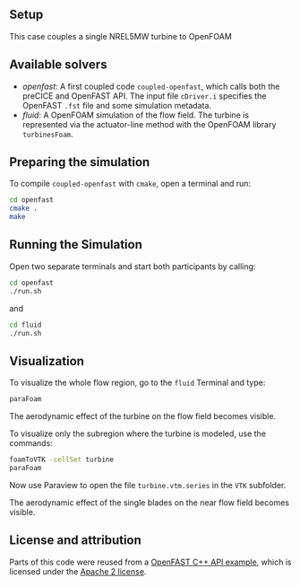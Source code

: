 ## Setup

This case couples a single NREL5MW turbine to OpenFOAM

## Available solvers

- *openfast*: A first coupled code `coupled-openfast`, which calls both the preCICE and OpenFAST API. The input file `cDriver.i` specifies the OpenFAST `.fst` file and some simulation metadata.
- *fluid*: A OpenFOAM simulation of the flow field. The turbine is represented via the actuator-line method with the OpenFOAM library `turbinesFoam`.

## Preparing the simulation

To compile `coupled-openfast` with `cmake`, open a terminal and run:

```bash
cd openfast
cmake .
make
```

## Running the Simulation

Open two separate terminals and start both participants by calling:

```bash
cd openfast
./run.sh
```

and

```bash
cd fluid
./run.sh
```

## Visualization

To visualize the whole flow region, go to the `fluid` Terminal and type:

```bash
paraFoam
```

The aerodynamic effect of the turbine on the flow field becomes visible.

To visualize only the subregion where the turbine is modeled, use the commands:

```bash
foamToVTK -cellSet turbine
paraFoam
```

Now use Paraview to open the file `turbine.vtm.series` in the `VTK` subfolder. 

The aerodynamic effect of the single blades on the near flow field becomes visible.

## License and attribution

Parts of this code were reused from a [OpenFAST C++ API example](https://github.com/OpenFAST/openfast/tree/v3.5.0/glue-codes/openfast-cpp/src/FAST_Prog.cpp), which is licensed under the [Apache 2 license](https://github.com/LeonardWilleke/openfast-adapter/thirdparty/LICENSE.txt).
